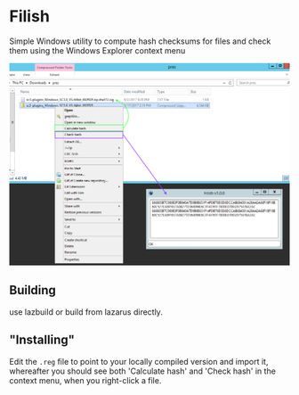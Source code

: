 # Filish
Simple Windows utility to compute hash checksums for files and check them using the Windows Explorer context menu

![Image of Filish](https://raw.githubusercontent.com/roobie/Filish/master/assets/filish.PNG)




## Building

use lazbuild or build from lazarus directly.

## "Installing"

Edit the `.reg` file to point to your locally compiled version and import it, whereafter you should see both 'Calculate hash' and 'Check hash' in the context menu, when you right-click a file. 
